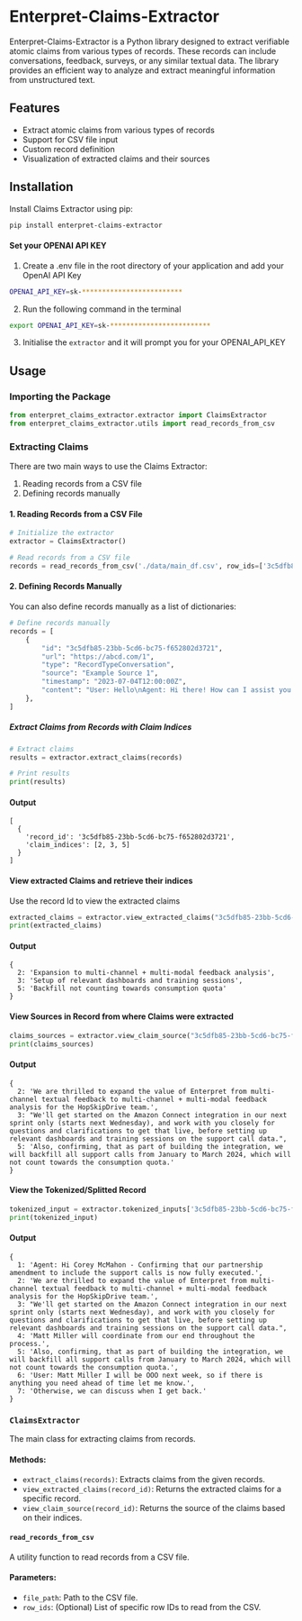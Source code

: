 # Enterpret-Claims-Extractor

Enterpret-Claims-Extractor is a  Python library designed to extract verifiable atomic claims from various types of records. These records can include conversations, feedback, surveys, or any similar textual data. The library provides an efficient way to analyze and extract meaningful information from unstructured text.

## Features

- Extract atomic claims from various types of records
- Support for CSV file input
- Custom record definition
- Visualization of extracted claims and their sources

## Installation

Install Claims Extractor using pip:

```sh
pip install enterpret-claims-extractor
```

#### Set your OPENAI API KEY
1. Create a .env file in the root directory of your application and add your OpenAI API Key
```sh
OPENAI_API_KEY=sk-*************************
```

2. Run the following command in the terminal
```sh
export OPENAI_API_KEY=sk-*************************
```

3. Initialise the `extractor` and it will prompt you for your OPENAI_API_KEY

## Usage

### Importing the Package

```python
from enterpret_claims_extractor.extractor import ClaimsExtractor
from enterpret_claims_extractor.utils import read_records_from_csv
```

### Extracting Claims

There are two main ways to use the Claims Extractor:

1. Reading records from a CSV file
2. Defining records manually

#### 1. Reading Records from a CSV File

```python
# Initialize the extractor
extractor = ClaimsExtractor()

# Read records from a CSV file
records = read_records_from_csv('./data/main_df.csv', row_ids=['3c5dfb85-23bb-5cd6-bc75-f652802d3721'])
```

#### 2. Defining Records Manually

You can also define records manually as a list of dictionaries:

```python
# Define records manually
records = [
    {
        "id": "3c5dfb85-23bb-5cd6-bc75-f652802d3721",
        "url": "https://abcd.com/1",
        "type": "RecordTypeConversation",
        "source": "Example Source 1",
        "timestamp": "2023-07-04T12:00:00Z",
        "content": "User: Hello\nAgent: Hi there! How can I assist you today?\nUser: I'm having trouble with my order.\nAgent: I'm sorry to hear that. Can you provide me with your order number?"
    },
]
```

##### Extract Claims from Records with Claim Indices

```python
# Extract claims
results = extractor.extract_claims(records)

# Print results
print(results)
```

#### Output

```
[
  {
    'record_id': '3c5dfb85-23bb-5cd6-bc75-f652802d3721',
    'claim_indices': [2, 3, 5]
  }
]
```

#### View extracted Claims and retrieve their indices

Use the record Id to view the extracted claims

```python
extracted_claims = extractor.view_extracted_claims("3c5dfb85-23bb-5cd6-bc75-f652802d3721")
print(extracted_claims)
```

#### Output

```
{
  2: 'Expansion to multi-channel + multi-modal feedback analysis',
  3: 'Setup of relevant dashboards and training sessions',
  5: 'Backfill not counting towards consumption quota'
}
```

#### View Sources in Record from where Claims were extracted

```python
claims_sources = extractor.view_claim_source("3c5dfb85-23bb-5cd6-bc75-f652802d3721")
print(claims_sources)
```

#### Output

```
{
  2: 'We are thrilled to expand the value of Enterpret from multi-channel textual feedback to multi-channel + multi-modal feedback analysis for the HopSkipDrive team.',
  3: "We'll get started on the Amazon Connect integration in our next sprint only (starts next Wednesday), and work with you closely for questions and clarifications to get that live, before setting up relevant dashboards and training sessions on the support call data.",
  5: 'Also, confirming, that as part of building the integration, we will backfill all support calls from January to March 2024, which will not count towards the consumption quota.'
}
```

#### View the Tokenized/Splitted Record

```python
tokenized_input = extractor.tokenized_inputs['3c5dfb85-23bb-5cd6-bc75-f652802d3721']
print(tokenized_input)
```

#### Output
```
{
  1: 'Agent: Hi Corey McMahon - Confirming that our partnership amendment to include the support calls is now fully executed.',
  2: 'We are thrilled to expand the value of Enterpret from multi-channel textual feedback to multi-channel + multi-modal feedback analysis for the HopSkipDrive team.',
  3: "We'll get started on the Amazon Connect integration in our next sprint only (starts next Wednesday), and work with you closely for questions and clarifications to get that live, before setting up relevant dashboards and training sessions on the support call data.",
  4: 'Matt Miller will coordinate from our end throughout the process.',
  5: 'Also, confirming, that as part of building the integration, we will backfill all support calls from January to March 2024, which will not count towards the consumption quota.',
  6: 'User: Matt Miller I will be OOO next week, so if there is anything you need ahead of time let me know.',
  7: 'Otherwise, we can discuss when I get back.'
}
```

### `ClaimsExtractor`

The main class for extracting claims from records.

#### Methods:

- `extract_claims(records)`: Extracts claims from the given records.
- `view_extracted_claims(record_id)`: Returns the extracted claims for a specific record.
- `view_claim_source(record_id)`: Returns the source of the claims based on their indices.

#### `read_records_from_csv`

A utility function to read records from a CSV file.

#### Parameters:

- `file_path`: Path to the CSV file.
- `row_ids`: (Optional) List of specific row IDs to read from the CSV.
